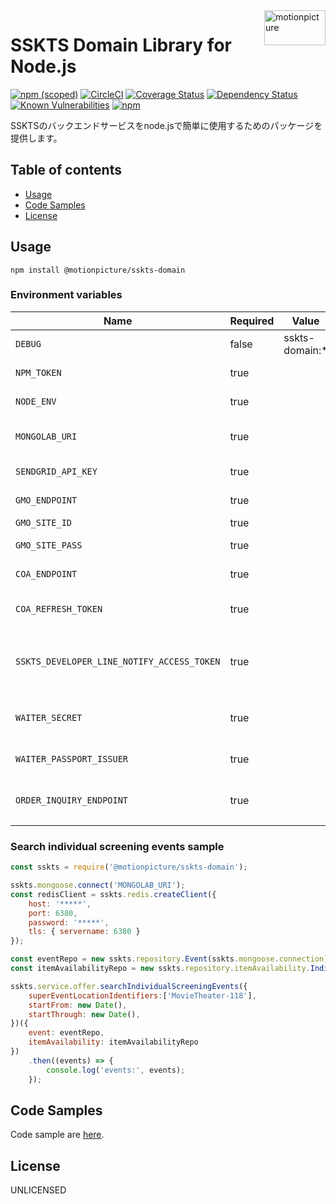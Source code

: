 <img src="https://motionpicture.jp/images/common/logo_01.svg" alt="motionpicture" title="motionpicture" align="right" height="56" width="98"/>

# SSKTS Domain Library for Node.js

[![npm (scoped)](https://img.shields.io/npm/v/@motionpicture/sskts-domain.svg)](https://www.npmjs.com/package/@motionpicture/sskts-domain)
[![CircleCI](https://circleci.com/gh/motionpicture/sskts-domain.svg?style=svg)](https://circleci.com/gh/motionpicture/sskts-domain)
[![Coverage Status](https://coveralls.io/repos/github/motionpicture/sskts-domain/badge.svg?branch=master)](https://coveralls.io/github/motionpicture/sskts-domain?branch=master)
[![Dependency Status](https://img.shields.io/david/motionpicture/sskts-domain.svg)](https://david-dm.org/motionpicture/sskts-domain)
[![Known Vulnerabilities](https://snyk.io/test/github/motionpicture/sskts-domain/badge.svg)](https://snyk.io/test/github/motionpicture/sskts-domain)
[![npm](https://img.shields.io/npm/dm/@motionpicture/sskts-domain.svg)](https://nodei.co/npm/@motionpicture/sskts-domain/)

SSKTSのバックエンドサービスをnode.jsで簡単に使用するためのパッケージを提供します。

## Table of contents

* [Usage](#usage)
* [Code Samples](#code-samples)
* [License](#license)

## Usage

```shell
npm install @motionpicture/sskts-domain
```

### Environment variables

| Name                                       | Required | Value          | Purpose                |
|--------------------------------------------|----------|----------------|------------------------|
| `DEBUG`                                    | false    | sskts-domain:* | Debug                  |
| `NPM_TOKEN`                                | true     |                | NPM auth token         |
| `NODE_ENV`                                 | true     |                | environment name       |
| `MONGOLAB_URI`                             | true     |                | MongoDB connection URI |
| `SENDGRID_API_KEY`                         | true     |                | SendGrid API Key       |
| `GMO_ENDPOINT`                             | true     |                | GMO API endpoint       |
| `GMO_SITE_ID`                              | true     |                | GMO SiteID             |
| `GMO_SITE_PASS`                            | true     |                | GMO SitePass           |
| `COA_ENDPOINT`                             | true     |                | COA API endpoint       |
| `COA_REFRESH_TOKEN`                        | true     |                | COA API refresh token  |
| `SSKTS_DEVELOPER_LINE_NOTIFY_ACCESS_TOKEN` | true     |                | 開発者通知用LINEアクセストークン     |
| `WAITER_SECRET`                            | true     |                | WAITER許可証トークン秘密鍵       |
| `WAITER_PASSPORT_ISSUER`                   | true     |                | WAITER許可証発行者           |
| `ORDER_INQUIRY_ENDPOINT`                   | true     |                | 注文照会エンドポイント            |

### Search individual screening events sample

```js
const sskts = require('@motionpicture/sskts-domain');

sskts.mongoose.connect('MONGOLAB_URI');
const redisClient = sskts.redis.createClient({
    host: '*****',
    port: 6380,
    password: '*****',
    tls: { servername: 6380 }
});

const eventRepo = new sskts.repository.Event(sskts.mongoose.connection);
const itemAvailabilityRepo = new sskts.repository.itemAvailability.IndividualScreeningEvent(redisClient);

sskts.service.offer.searchIndividualScreeningEvents({
    superEventLocationIdentifiers:['MovieTheater-118'],
    startFrom: new Date(),
    startThrough: new Date(),
})({
    event: eventRepo,
    itemAvailability: itemAvailabilityRepo
})
    .then((events) => {
        console.log('events:', events);
    });
```

## Code Samples

Code sample are [here](https://github.com/motionpicture/sskts-domain/tree/master/example).

## License

UNLICENSED
